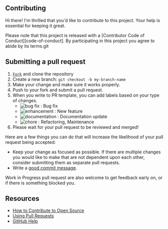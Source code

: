 ## Contributing

Hi there! I'm thrilled that you'd like to contribute to this project. Your help is essential for keeping it great.

Please note that this project is released with a [Contributor Code of Conduct][code-of-conduct]. By participating in this project you agree to abide by its terms.git

## Submitting a pull request

1. <a class="github-button" href="https://github.com/LGE-OSS/fosslight_dependency/fork" data-icon="octicon-repo-forked" aria-label="Fork LGE-OSS/fosslight_dependency on GitHub">```Fork```</a> and clone the repository
2. Create a new branch: `git checkout -b my-branch-name`
3. Make your change and make sure it works properly.
4. Push to your fork and submit a pull request.
5. When you write to PR template, you can add labels based on your type of changes.
    - ![bug fix](https://img.shields.io/badge/-bug%20fix-B60205) : Bug fix
    - ![enhancement](https://img.shields.io/badge/-enhancement-1D76DB) : New feature
    - ![documentation](https://img.shields.io/badge/-documentation-0E8A16) : Documentation update
    - ![chore](https://img.shields.io/badge/-chore-0E8A16) : Refactoring, Maintenance 
6. Please wait for your pull request to be reviewed and merged!

Here are a few things you can do that will increase the likelihood of your pull request being accepted:

- Keep your change as focused as possible. If there are multiple changes you would like to make that are not dependent upon each other, consider submitting them as separate pull requests.
- Write a [good commit message](http://tbaggery.com/2008/04/19/a-note-about-git-commit-messages.html).

Work in Progress pull request are also welcome to get feedback early on, or if there is something blocked you.

## Resources

- [How to Contribute to Open Source](https://opensource.guide/how-to-contribute/)
- [Using Pull Requests](https://help.github.com/articles/about-pull-requests/)
- [GitHub Help](https://help.github.com)
